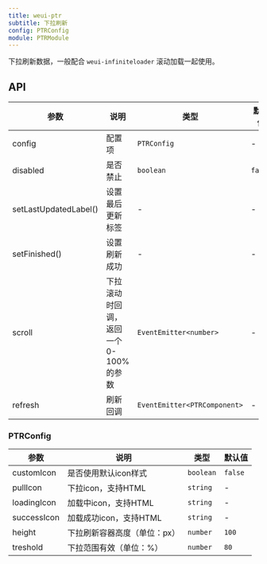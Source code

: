 ```yaml
---
title: weui-ptr
subtitle: 下拉刷新
config: PTRConfig
module: PTRModule
---
```


下拉刷新数据，一般配合 `weui-infiniteloader` 滚动加载一起使用。

## API

参数 | 说明 | 类型 | 默认值
----|------|-----|------
config | 配置项 | `PTRConfig` | -
disabled | 是否禁止 | `boolean` | `false`
setLastUpdatedLabel() | 设置最后更新标签 | - | -
setFinished() | 设置刷新成功 | - | -
scroll | 下拉滚动时回调，返回一个0-100%的参数 | `EventEmitter<number>` | -
refresh | 刷新回调 | `EventEmitter<PTRComponent>` | -

### PTRConfig

参数 | 说明 | 类型 | 默认值
----|------|-----|------
customIcon | 是否使用默认icon样式 | `boolean` | `false`
pullIcon | 下拉icon，支持HTML | `string` | -
loadingIcon | 加载中icon，支持HTML | `string` | -
successIcon | 加载成功icon，支持HTML  | `string` | -
height | 下拉刷新容器高度（单位：px）| `number` | `100`
treshold | 下拉范围有效（单位：%） | `number` | `80`
